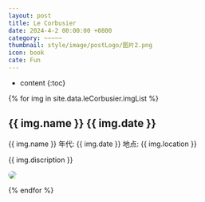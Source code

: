 ```yaml
---
layout: post
title: Le Corbusier
date: 2024-4-2 00:00:00 +0800
category: ~~~~~
thumbnail: style/image/postLogo/图片2.png
icon: book
cate: Fun
---
```





<!-- <script src="{{ '/style/js/ezoom.js' | prepend: site.baseurl    }}   "></script> -->
<!-- <link rel="stylesheet" href="{{ '/style/css/ezoom.css' | prepend: site.baseurl    }}" /> -->


<script>
    $(".post-container").css("max-width","1800px")
</script>

* content
{:toc}


{% for img in site.data.leCorbusier.imgList    %}

##  {{ img.name }} {{ img.date }}

{{ img.name }}  年代: {{ img.date }}   地点: {{ img.location }}

{{ img.discription }}


 <img class="at-img-lc" style="border-radius:8px" src="{{ img.path | prepend: site.baseurl }} "> 

{% endfor %}


<script >

</script>
